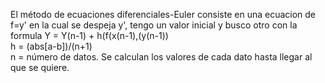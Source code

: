 El método de ecuaciones diferenciales-Euler consiste en una ecuacion de f=y' en la cual se despeja y', tengo un valor inicial y busco otro con la formula  Y = Y(n-1) + h(f(x(n-1),(y(n-1))                              
          h = (abs[a-b])/(n+1)                              
          n = número de datos. Se calculan los valores de cada dato hasta llegar al que se quiere. 
